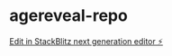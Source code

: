 # agereveal-repo

[Edit in StackBlitz next generation editor ⚡️](https://stackblitz.com/~/github.com/kevinderitis/agereveal-repo)